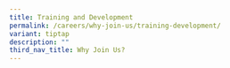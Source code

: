 ```yaml
---
title: Training and Development
permalink: /careers/why-join-us/training-development/
variant: tiptap
description: ""
third_nav_title: Why Join Us?
---
```

